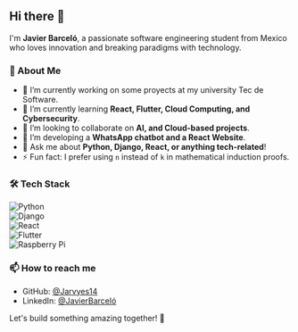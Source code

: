 ## Hi there 👋  

I'm **Javier Barceló**, a passionate software engineering student from Mexico who loves innovation and breaking paradigms with technology.  

### 🚀 About Me  
- 🔭 I’m currently working on some proyects at my university Tec de Software.  
- 🌱 I’m currently learning **React, Flutter, Cloud Computing, and Cybersecurity**.  
- 👯 I’m looking to collaborate on **AI, and Cloud-based projects**.  
- 🤖 I’m developing a **WhatsApp chatbot and a React Website**.  
- 💬 Ask me about **Python, Django, React, or anything tech-related**!  
- ⚡ Fun fact: I prefer using `n` instead of `k` in mathematical induction proofs.  

### 🛠 Tech Stack  
![Python](https://img.shields.io/badge/-Python-3776AB?style=flat&logo=python&logoColor=white)  
![Django](https://img.shields.io/badge/-Django-092E20?style=flat&logo=django&logoColor=white)  
![React](https://img.shields.io/badge/-React-61DAFB?style=flat&logo=react&logoColor=white)  
![Flutter](https://img.shields.io/badge/-Flutter-02569B?style=flat&logo=flutter&logoColor=white)  
![Raspberry Pi](https://img.shields.io/badge/-RaspberryPi-A22846?style=flat&logo=raspberrypi&logoColor=white)  

### 📫 How to reach me  
- GitHub: [@Jarvyes14](https://github.com/Jarvyes14)  
- LinkedIn: [@JavierBarceló](www.linkedin.com/in/javier-barceló-santos-477a93301)

Let's build something amazing together! 🚀  

